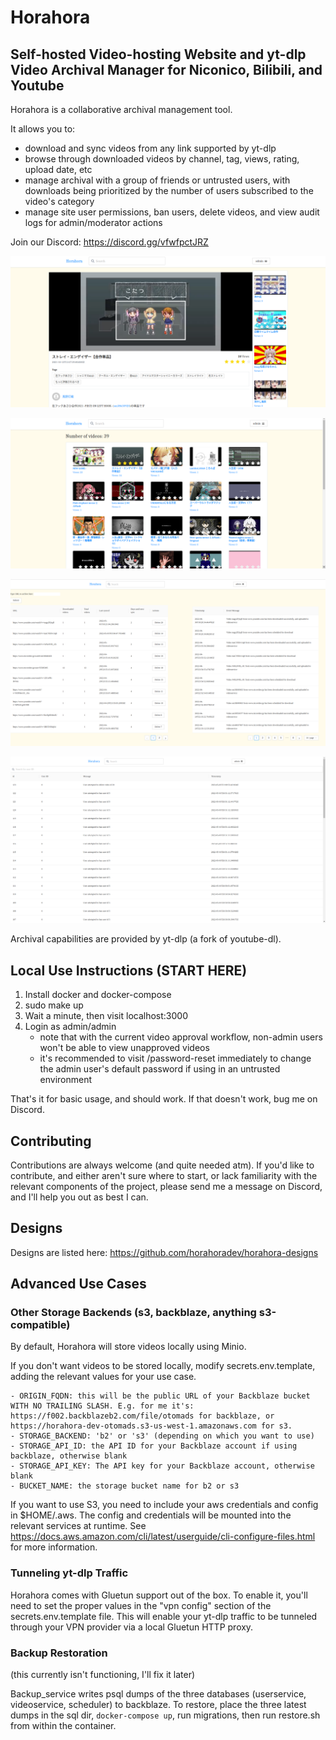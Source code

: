 # Horahora
## Self-hosted Video-hosting Website and yt-dlp Video Archival Manager for Niconico, Bilibili, and Youtube

Horahora is a collaborative archival management tool.

It allows you to:
- download and sync videos from any link supported by yt-dlp
- browse through downloaded videos by channel, tag, views, rating, upload date, etc
- manage archival with a group of friends or untrusted users, with downloads being prioritized by the number of users subscribed to the video's category
- manage site user permissions, ban users, delete videos, and view audit logs for admin/moderator actions

Join our Discord: https://discord.gg/vfwfpctJRZ

![](https://raw.githubusercontent.com/horahoradev/horahora-designs/master/video_page.png)

![](https://raw.githubusercontent.com/horahoradev/horahora-designs/master/homepage.png)

![](https://raw.githubusercontent.com/horahoradev/horahora-designs/master/Archival_requests_new.png)

![](https://raw.githubusercontent.com/horahoradev/horahora-designs/master/Audit_logs.png)

Archival capabilities are provided by yt-dlp (a fork of youtube-dl).

## Local Use Instructions (START HERE)

1. Install docker and docker-compose
2. sudo make up
3. Wait a minute, then visit localhost:3000
4. Login as admin/admin
    - note that with the current video approval workflow, non-admin users won't be able to view unapproved videos
    - it's recommended to visit /password-reset immediately to change the admin user's default password if using in an untrusted environment
  
That's it for basic usage, and should work. If that doesn't work, bug me on Discord.

## Contributing
Contributions are always welcome (and quite needed atm). If you'd like to contribute, and either aren't sure where to start, or lack familiarity with the relevant components of the project, please send me a message on Discord, and I'll help you out as best I can.

## Designs
Designs are listed here:
https://github.com/horahoradev/horahora-designs

## Advanced Use Cases
### Other Storage Backends (s3, backblaze, anything s3-compatible)
By default, Horahora will store videos locally using Minio.

If you don't want videos to be stored locally, modify secrets.env.template, adding the relevant values for your use case.

    - ORIGIN_FQDN: this will be the public URL of your Backblaze bucket WITH NO TRAILING SLASH. E.g. for me it's: https://f002.backblazeb2.com/file/otomads for backblaze, or https://horahora-dev-otomads.s3-us-west-1.amazonaws.com for s3.
    - STORAGE_BACKEND: 'b2' or 's3' (depending on which you want to use)
    - STORAGE_API_ID: the API ID for your Backblaze account if using backblaze, otherwise blank
    - STORAGE_API_KEY: The API key for your Backblaze account, otherwise blank
    - BUCKET_NAME: the storage bucket name for b2 or s3
  If you want to use S3, you need to include your aws credentials and config in $HOME/.aws. The config and credentials will be mounted into the relevant services at runtime. See https://docs.aws.amazon.com/cli/latest/userguide/cli-configure-files.html for more information.

### Tunneling yt-dlp Traffic
Horahora comes with Gluetun support out of the box. To enable it, you'll need to set the proper values in the "vpn config" section of the secrets.env.template file. This will enable your yt-dlp traffic to be tunneled through your VPN provider via a local Gluetun HTTP proxy.

### Backup Restoration
(this currently isn't functioning, I'll fix it later)

Backup_service writes psql dumps of the three databases (userservice, videoservice, scheduler) to backblaze. To restore, place the three latest dumps in the sql dir, `docker-compose up`, run migrations, then run restore.sh from within the container.
